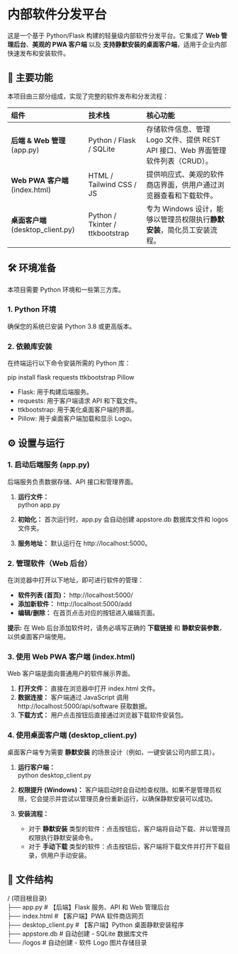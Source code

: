 # **内部软件分发平台**

这是一个基于 Python/Flask 构建的轻量级内部软件分发平台。它集成了 **Web 管理后台**、**美观的 PWA 客户端** 以及 **支持静默安装的桌面客户端**，适用于企业内部快速发布和安装软件。

## **🚀 主要功能**

本项目由三部分组成，实现了完整的软件发布和分发流程：

| 组件 | 技术栈 | 核心功能 |
| :---- | :---- | :---- |
| **后端 & Web 管理** (app.py) | Python / Flask / SQLite | 存储软件信息、管理 Logo 文件、提供 REST API 接口、Web 界面管理软件列表（CRUD）。 |
| **Web PWA 客户端** (index.html) | HTML / Tailwind CSS / JS | 提供响应式、美观的软件商店界面，供用户通过浏览器查看和下载软件。 |
| **桌面客户端** (desktop\_client.py) | Python / Tkinter / ttkbootstrap | 专为 Windows 设计，能够以管理员权限执行**静默安装**，简化员工安装流程。 |

## **🛠️ 环境准备**

本项目需要 Python 环境和一些第三方库。

### **1\. Python 环境**

确保您的系统已安装 Python 3.8 或更高版本。

### **2\. 依赖库安装**

在终端运行以下命令安装所需的 Python 库：

pip install flask requests ttkbootstrap Pillow

* Flask: 用于构建后端服务。  
* requests: 用于客户端请求 API 和下载文件。  
* ttkbootstrap: 用于美化桌面客户端的界面。  
* Pillow: 用于桌面客户端加载和显示 Logo。

## **⚙️ 设置与运行**

### **1\. 启动后端服务 (app.py)**

后端服务负责数据存储、API 接口和管理界面。

1. **运行文件：**  
   python app.py

2. **初始化：** 首次运行时，app.py 会自动创建 appstore.db 数据库文件和 logos 文件夹。  
3. **服务地址：** 默认运行在 http://localhost:5000。

### **2\. 管理软件（Web 后台）**

在浏览器中打开以下地址，即可进行软件的管理：

* **软件列表 (首页)：** http://localhost:5000/  
* **添加新软件：** http://localhost:5000/add  
* **编辑/删除：** 在首页点击对应的按钮进入编辑页面。

**提示:** 在 Web 后台添加软件时，请务必填写正确的 **下载链接** 和 **静默安装参数**，以供桌面客户端使用。

### **3\. 使用 Web PWA 客户端 (index.html)**

Web 客户端是面向普通用户的软件展示界面。

1. **打开文件：** 直接在浏览器中打开 index.html 文件。  
2. **数据连接：** 客户端通过 JavaScript 调用 http://localhost:5000/api/software 获取数据。  
3. **下载方式：** 用户点击按钮后直接通过浏览器下载软件安装包。

### **4\. 使用桌面客户端 (desktop\_client.py)**

桌面客户端专为需要 **静默安装** 的场景设计（例如，一键安装公司内部工具）。

1. **运行客户端：**  
   python desktop\_client.py

2. **权限提升 (Windows)：** 客户端启动时会自动检查权限。如果不是管理员权限，它会提示并尝试以管理员身份重新运行，以确保静默安装可以成功。  
3. **安装流程：**  
   * 对于 **静默安装** 类型的软件：点击按钮后，客户端将自动下载、并以管理员权限执行静默安装命令。  
   * 对于 **手动下载** 类型的软件：点击按钮后，客户端将下载文件并打开下载目录，供用户手动安装。

## **📂 文件结构**

/ (项目根目录)  
├── app.py              \# 【后端】Flask 服务、API 和 Web 管理后台  
├── index.html          \# 【客户端】PWA 软件商店网页  
├── desktop\_client.py   \# 【客户端】Python 桌面静默安装程序  
├── appstore.db         \# 自动创建 \- SQLite 数据库文件  
└── /logos              \# 自动创建 \- 软件 Logo 图片存储目录  
